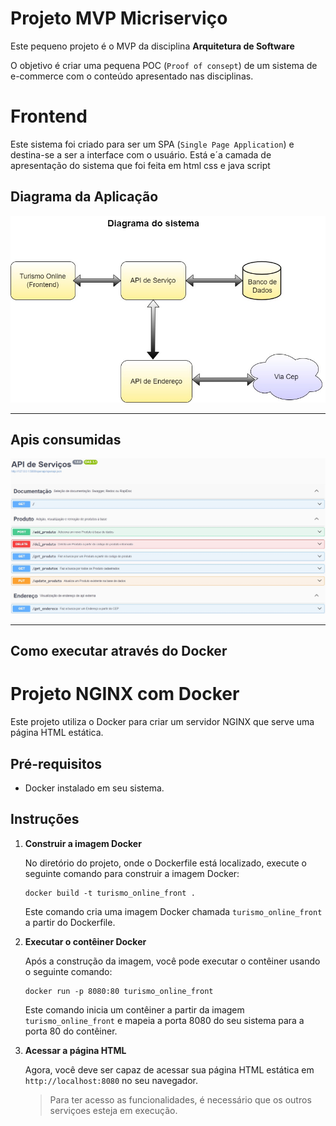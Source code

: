 # Projeto MVP Micriserviço

Este pequeno projeto é o MVP da disciplina **Arquitetura de Software** 

O objetivo é criar uma pequena POC (`Proof of consept`) de um sistema de e-commerce com o conteúdo apresentado nas disciplinas.

# Frontend

Este sistema foi criado para ser um SPA (`Single Page Application`) e destina-se a ser a interface com o usuário.
Está e´a camada de apresentação do sistema que foi feita em html css e java script

## Diagrama da Aplicação
![Diagrama da Aplicação](./img/diagrama.jpg)

---
## Apis consumidas
![Diagrama da Aplicação](./img/api_servico.jpg)

---
## Como executar através do Docker

# Projeto NGINX com Docker

Este projeto utiliza o Docker para criar um servidor NGINX que serve uma página HTML estática.

## Pré-requisitos

- Docker instalado em seu sistema.

## Instruções

1. **Construir a imagem Docker**

    No diretório do projeto, onde o Dockerfile está localizado, execute o seguinte comando para construir a imagem Docker:

    ```
    docker build -t turismo_online_front .
    ```

    Este comando cria uma imagem Docker chamada `turismo_online_front` a partir do Dockerfile.

2. **Executar o contêiner Docker**

    Após a construção da imagem, você pode executar o contêiner usando o seguinte comando:

    ```
    docker run -p 8080:80 turismo_online_front
    ```

    Este comando inicia um contêiner a partir da imagem `turismo_online_front` e mapeia a porta 8080 do seu sistema para a porta 80 do contêiner.

3. **Acessar a página HTML**

    Agora, você deve ser capaz de acessar sua página HTML estática em `http://localhost:8080` no seu navegador.

    > Para ter acesso as funcionalidades, é necessário que os outros serviçoes esteja em execução.
